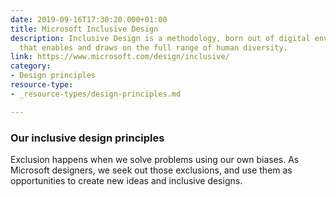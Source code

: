 ```yaml
---
date: 2019-09-16T17:30:20.000+01:00
title: Microsoft Inclusive Design
description: Inclusive Design is a methodology, born out of digital environments,
  that enables and draws on the full range of human diversity.
link: https://www.microsoft.com/design/inclusive/
category:
- Design principles
resource-type:
- _resource-types/design-principles.md

---
```

### Our inclusive design principles

Exclusion happens when we solve problems using our own biases. As Microsoft designers, we seek out those exclusions, and use them as opportunities to create new ideas and inclusive designs.